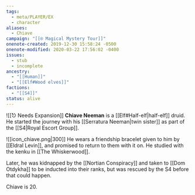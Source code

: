 ```yaml
---
tags:
  - meta/PLAYER/EX
  - character
aliases:
  - Chiave
campaign: "[[⍟ Magical Mystery Tour]]"
onenote-created: 2019-12-30 15:58:24 -0500
onenote-modified: 2020-03-22 17:56:02 -0400
issues:
  - stub
  - incomplete
ancestry:
  - "[[Human]]"
  - "[[Elf#Wood elves]]"
factions:
  - "[[S4]]"
status: alive
---
```

![[⎋ Needs Expansion]]
**Chiave Neeman** is a [[Elf#Half-elf|half-elf]] druid. He started the journey with his [[Serratura Neeman|twin sister]] as part of the [[S4|Royal Escort Group]].

![[icon_chiave.png|300]]
He wears a friendship bracelet given to him by [[Eldral Levin]], and promised to return to them with it on. He studied with the kenku in [[The Whiskerwood]].

Later, he was kidnapped by the [[Nortian Conspiracy]] and taken to [[Dom Otdykha]] to be inducted into their ranks, but was rescued by the S4 before that could happen.

Chiave is 20.